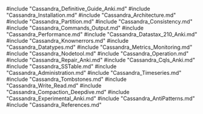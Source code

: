 #include "Cassandra_Definitive_Guide_Anki.md"
#include "Cassandra_Installation.md"
#include "Cassandra_Architecture.md"
#include "Cassandra_Partition.md"
#include "Cassandra_Consistency.md"
#include "Cassandra_Commands_Output.md"
#include "Cassandra_Performance.md"
#include "Cassandra_Datastax_210_Anki.md"
#include "Cassandra_Knownerrors.md"
#include "Cassandra_Datatypes.md"
#include "Cassandra_Metrics_Monitoring.md"
#include "Cassandra_Nodetool.md"
#include "Cassandra_Operation.md"
#include "Cassandra_Repair_Anki.md"
#include "Cassandra_Cqls_Anki.md"
#include "Cassandra_SSTable.md"
#include "Cassandra_Administration.md"
#include "Cassandra_Timeseries.md"
#include "Cassandra_Tombstones.md"
#include "Cassandra_Write_Read.md"
#include "Cassandra_Compaction_Deepdive.md"
#include "Cassandra_Experimental_Anki.md"
#include "Cassandra_AntiPatterns.md"
#include "Cassandra_References.md"
